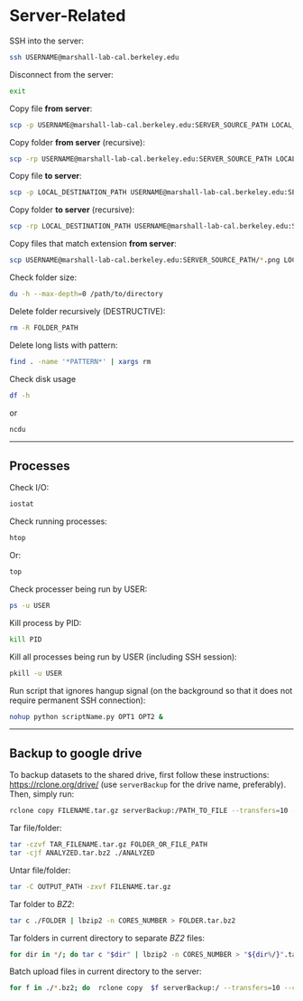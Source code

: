 # Server-Related

SSH into the server:

```bash
ssh USERNAME@marshall-lab-cal.berkeley.edu
```

Disconnect from the server:

```bash
exit
```


Copy file **from server**:

```bash
scp -p USERNAME@marshall-lab-cal.berkeley.edu:SERVER_SOURCE_PATH LOCAL_DESTINATION_PATH
```

Copy folder **from server** (recursive):

```bash
scp -rp USERNAME@marshall-lab-cal.berkeley.edu:SERVER_SOURCE_PATH LOCAL_DESTINATION_PATH
```


Copy file **to server**:

```bash
scp -p LOCAL_DESTINATION_PATH USERNAME@marshall-lab-cal.berkeley.edu:SERVER_SOURCE_PATH
```

Copy folder **to server** (recursive):

```bash
scp -rp LOCAL_DESTINATION_PATH USERNAME@marshall-lab-cal.berkeley.edu:SERVER_SOURCE_PATH
```

Copy files that match extension **from server**:

```bash
scp USERNAME@marshall-lab-cal.berkeley.edu:SERVER_SOURCE_PATH/*.png LOCAL_DESTINATION_PATH
```

Check folder size:

```bash
du -h --max-depth=0 /path/to/directory
```

Delete folder recursively (DESTRUCTIVE):

```bash
rm -R FOLDER_PATH
```

Delete long lists with pattern:

```bash
find . -name '*PATTERN*' | xargs rm
```

Check disk usage
```bash
df -h
```

or 

```bash
ncdu
```

<hr>

## Processes

Check I/O:

```bash
iostat
```


Check running processes:

```bash
htop
```

Or:

```bash
top
```

Check processer being run by USER:

```bash
ps -u USER
```

Kill process by PID:

```bash
kill PID
```

Kill all processes being run by USER (including SSH session):

```bash
pkill -u USER
```

Run script that ignores hangup signal (on the background so that it does not require permanent SSH connection):

```bash
nohup python scriptName.py OPT1 OPT2 &
```

<hr>

## Backup to google drive

To backup datasets to the shared drive, first follow these instructions: https://rclone.org/drive/ (use `serverBackup` for the drive name, preferably). Then, simply run:

```bash
rclone copy FILENAME.tar.gz serverBackup:/PATH_TO_FILE --transfers=10 --checkers=10 --fast-list --drive-chunk-size=256M --verbose 
```

Tar file/folder:

```bash
tar -czvf TAR_FILENAME.tar.gz FOLDER_OR_FILE_PATH
tar -cjf ANALYZED.tar.bz2 ./ANALYZED
```

Untar file/folder:

```bash
tar -C OUTPUT_PATH -zxvf FILENAME.tar.gz
```

Tar folder to *BZ2*:

```bash
tar c ./FOLDER | lbzip2 -n CORES_NUMBER > FOLDER.tar.bz2
```

Tar folders in current directory to separate *BZ2* files:

```bash
for dir in */; do tar c "$dir" | lbzip2 -n CORES_NUMBER > "${dir%/}".tar.bz2; done
```

Batch upload files in current directory to the server:

```bash
for f in ./*.bz2; do  rclone copy  $f serverBackup:/ --transfers=10 --checkers=10 --fast-list --drive-chunk-size=256M --verbose; done
```
